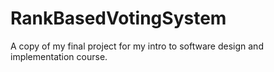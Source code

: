 # RankBasedVotingSystem
A copy of my final project for my intro to software design and implementation course. 
